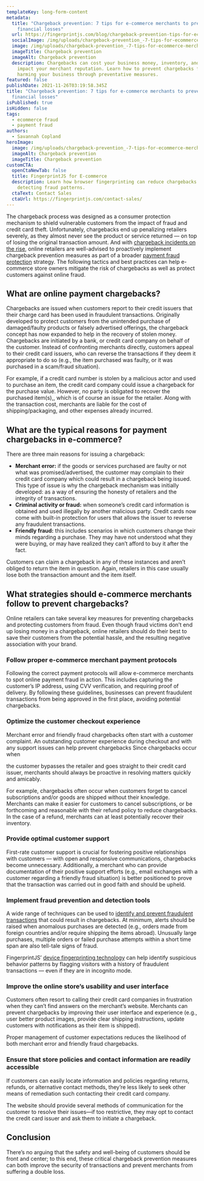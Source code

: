 ```yaml
---
templateKey: long-form-content
metadata:
  title: "Chargeback prevention: 7 tips for e-commerce merchants to prevent
    financial losses"
  url: https://fingerprintjs.com/blog/chargeback-prevention-tips-for-ecommerce-merchants
  socialImage: /img/uploads/chargeback-prevention_-7-tips-for-ecommerce-merchants-to-prevent-financial-losses-1-.png
  image: /img/uploads/chargeback-prevention_-7-tips-for-ecommerce-merchants-to-prevent-financial-losses-1-.png
  imageTitle: Chargeback prevention
  imageAlt: Chargeback prevention
  description: Chargebacks can cost your business money, inventory, and negatively
    impact your merchant reputation. Learn how to prevent chargebacks from
    harming your business through preventative measures.
featured: false
publishDate: 2021-11-26T03:19:58.345Z
title: "Chargeback prevention: 7 tips for e-commerce merchants to prevent
  financial losses"
isPublished: true
isHidden: false
tags:
  - ecommerce fraud
  - payment fraud
authors:
  - Savannah Copland
heroImage:
  image: /img/uploads/chargeback-prevention_-7-tips-for-ecommerce-merchants-to-prevent-financial-losses-1-.png
  imageAlt: Chargeback prevention
  imageTitle: Chargeback prevention
customCTA:
  openCtaNewTab: false
  title: FingerprintJS for E-commerce
  description: Learn how browser fingerprinting can reduce chargebacks by
    detecting fraud patterns.
  ctaText: Contact Sales
  ctaUrl: https://fingerprintjs.com/contact-sales/
---
```

The chargeback process was designed as a consumer protection mechanism to shield vulnerable customers from the impact of fraud and credit card theft. Unfortunately, chargebacks end up penalizing retailers severely, as they almost never see the product or service returned — on top of losing the original transaction amount. And with <a href="https://www.versapay.com/blog/chargebacks-are-up-25-percent-how-to-protect-your-business-from-fraud" target="_blank" rel="noopener">chargeback incidents on the rise</a>, online retailers are well-advised to proactively implement chargeback prevention measures as part of a broader [payment fraud protection](/payment-fraud/) strategy. The following tactics and best practices can help e-commerce store owners mitigate the risk of chargebacks as well as protect customers against online fraud.

## What are online payment chargebacks?

Chargebacks are issued when customers report to their credit issuers that their charge card has been used in fraudulent transactions. Originally developed to protect customers from the unintended purchase of damaged/faulty products or falsely advertised offerings, the chargeback concept has now expanded to help in the recovery of stolen money. Chargebacks are initiated by a bank, or credit card company on behalf of the customer. Instead of confronting merchants directly, customers appeal to their credit card issuers, who can reverse the transactions if they deem it appropriate to do so (e.g., the item purchased was faulty, or it was purchased in a scam/fraud situation). 

For example, if a credit card number is stolen by a malicious actor and used to purchase an item, the credit card company could issue a chargeback for the purchase value. However, no party is obligated to recover the purchased item(s),, which is of course an issue for the retailer. Along with the transaction cost, merchants are liable for the cost of shipping/packaging, and other expenses already incurred.

## What are the typical reasons for payment chargebacks in e-commerce?

There are three main reasons for issuing a chargeback:

* **Merchant error:** if the goods or services purchased are faulty or not what was promised/advertised, the customer may complain to their credit card company which could result in a chargeback being issued. This type of issue is why the chargeback mechanism was initially developed: as a way of ensuring the honesty of retailers and the integrity of transactions.
* **Criminal activity or fraud:** when someone’s credit card information is obtained and used illegally by another malicious party. Credit cards now come with built-in protection for users that allows the issuer to reverse any fraudulent transactions.
* **Friendly fraud:** this includes scenarios in which customers change their minds regarding a purchase. They may have not understood what they were buying, or may have realized they can’t afford to buy it after the fact. 

Customers can claim a chargeback in any of these instances and aren’t obliged to return the item in question. Again, retailers in this case usually lose both the transaction amount and the item itself.

## What strategies should e-commerce merchants follow to prevent chargebacks?

Online retailers can take several key measures for preventing chargebacks and protecting customers from fraud. Even though fraud victims don’t end up losing money in a chargeback, online retailers should do their best to save their customers from the potential hassle, and the resulting negative association with your brand.

### Follow proper e-commerce merchant payment protocols

Following the correct payment protocols will allow e-commerce merchants to spot online payment fraud in action. This includes capturing the customer’s IP address, using CVV verification, and requiring proof of delivery. By following these guidelines, businesses can prevent fraudulent transactions from being approved in the first place, avoiding potential chargebacks. 

### Optimize the customer checkout experience

Merchant error and friendly fraud chargebacks often start with a customer complaint. An outstanding customer experience during checkout and with any support issues can help prevent chargebacks Since chargebacks occur when 

the customer bypasses the retailer and goes straight to their credit card issuer, merchants should always be proactive in resolving matters quickly and amicably.

For example, chargebacks often occur when customers forget to cancel subscriptions and/or goods are shipped without their knowledge. Merchants can make it easier for customers to cancel subscriptions, or be forthcoming and reasonable with their refund policy to reduce chargebacks. In the case of a refund, merchants can at least potentially recover their inventory.

### Provide optimal customer support

First-rate customer support is crucial for fostering positive relationships with customers — with open and responsive communications, chargebacks become unnecessary. Additionally, a merchant who can provide documentation of their positive support efforts (e.g., email exchanges with a customer regarding a friendly fraud situation) is better positioned to prove that the transaction was carried out in good faith and should be upheld. 

### Implement fraud prevention and detection tools

A wide range of techniques can be used to <a href="https://www.merchantfraudjournal.com/top-chargeback-protection-solutions/" target="_blank" rel="noopener">identify and prevent fraudulent transactions</a> that could result in chargebacks. At minimum, alerts should be raised when anomalous purchases are detected (e.g., orders made from foreign countries and/or require shipping the items abroad). Unusually large purchases, multiple orders or failed purchase attempts within a short time span are also tell-tale signs of fraud. 

FingerprintJS’ [device fingerprinting technology](/demo/) can help identify suspicious behavior patterns by flagging visitors with a history of fraudulent transactions — even if they are in incognito mode.

### Improve the online store’s usability and user interface

Customers often resort to calling their credit card companies in frustration when they can’t find answers on the merchant’s website. Merchants can prevent chargebacks by improving their user interface and experience (e.g., user better product images, provide clear shipping instructions, update customers with notifications as their item is shipped). 

Proper management of customer expectations reduces the likelihood of both merchant error and friendly fraud chargebacks. 

### Ensure that store policies and contact information are readily accessible

If customers can easily locate information and policies regarding returns, refunds, or alternative contact methods, they’re less likely to seek other means of remediation such contacting their credit card company. 

The website should provide several methods of communication for the customer to resolve their issues—if too restrictive, they may opt to contact the credit card issuer and ask them to initiate a chargeback.

## Conclusion

There’s no arguing that the safety and well-being of customers should be front and center; to this end, these critical chargeback prevention measures can both improve the security of transactions and prevent merchants from suffering a double loss.